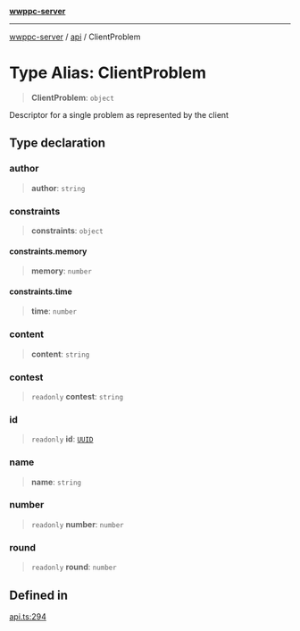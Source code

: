 [**wwppc-server**](../../README.md)

***

[wwppc-server](../../modules.md) / [api](../README.md) / ClientProblem

# Type Alias: ClientProblem

> **ClientProblem**: `object`

Descriptor for a single problem as represented by the client

## Type declaration

### author

> **author**: `string`

### constraints

> **constraints**: `object`

#### constraints.memory

> **memory**: `number`

#### constraints.time

> **time**: `number`

### content

> **content**: `string`

### contest

> `readonly` **contest**: `string`

### id

> `readonly` **id**: [`UUID`](../../util/type-aliases/UUID.md)

### name

> **name**: `string`

### number

> `readonly` **number**: `number`

### round

> `readonly` **round**: `number`

## Defined in

[api.ts:294](https://github.com/WWPPC/WWPPC-server/blob/2dee3653c422ea6b91c8bffad27d9e2a1aa16711/src/api.ts#L294)
